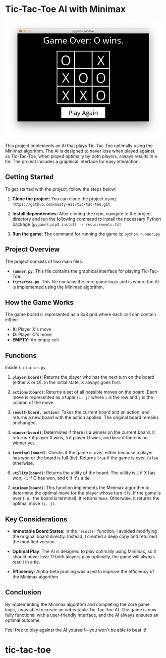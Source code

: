 # Tic-Tac-Toe AI with Minimax

![Sample Output](assets/output_sample.png)

This project implements an AI that plays Tic-Tac-Toe optimally using the Minimax algorithm. The AI is designed to never lose when played against, as Tic-Tac-Toe, when played optimally by both players, always results in a tie. The project includes a graphical interface for easy interaction.

## Getting Started

To get started with the project, follow the steps below:

1. **Clone the project**: You can clone the project using: `https://github.com/musty-ess/tic-tac-toe.git`
   
2. **Install dependencies**: After cloning the repo, navigate to the project directory and run the following command to install the necessary Python package (`pygame`): `pip3 install -r requirements.txt`
3. **Run the game**: The command for running the game is: `python runner.py`

## Project Overview

The project consists of two main files:

- **`runner.py`**: This file contains the graphical interface for playing Tic-Tac-Toe.  
- **`tictactoe.py`**: This file contains the core game logic and is where the AI is implemented using the Minimax algorithm.

## How the Game Works

The game board is represented as a 3x3 grid where each cell can contain either:

- **X**: Player X's move
- **O**: Player O's move
- **EMPTY**: An empty cell

## Functions

Inside `tictactoe.py`:

1. **`player(board)`**: Returns the player who has the next turn on the board (either X or O). In the initial state, X always goes first.

2. **`actions(board)`**: Returns a set of all possible moves on the board. Each move is represented as a tuple `(i, j)` where `i` is the row and `j` is the column of the move.

3. **`result(board, action)`**: Takes the current board and an action, and returns a new board with the action applied. The original board remains unchanged.

4. **`winner(board)`**: Determines if there is a winner on the current board. It returns `X` if player X wins, `O` if player O wins, and `None` if there is no winner yet.

5. **`terminal(board)`**: Checks if the game is over, either because a player has won or the board is full (tie). Returns `True` if the game is over, `False` otherwise.

6. **`utility(board)`**: Returns the utility of the board. The utility is `1` if X has won, `-1` if O has won, and `0` if it's a tie.

7. **`minimax(board)`**: This function implements the Minimax algorithm to determine the optimal move for the player whose turn it is. If the game is over (i.e., the board is terminal), it returns `None`. Otherwise, it returns the optimal move `(i, j)`.

## Key Considerations

- **Immutable Board States**: In the `result()` function, I avoided modifying the original board directly. Instead, I created a deep copy and returned the modified version.

- **Optimal Play**: The AI is designed to play optimally using Minimax, so it should never lose. If both players play optimally, the game will always result in a tie.

- **Efficiency**: Alpha-beta pruning was used to improve the efficiency of the Minimax algorithm

## Conclusion

By implementing the Minimax algorithm and completing the core game logic, I was able to create an unbeatable Tic-Tac-Toe AI. The game is now fully functional with a user-friendly interface, and the AI always ensures an optimal outcome.

Feel free to play against the AI yourself—you won't be able to beat it!

# tic-tac-toe
